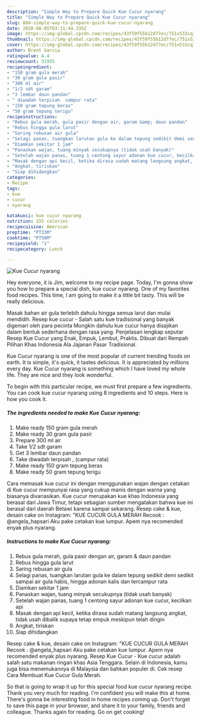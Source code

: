 ```yaml
---
description: "Simple Way to Prepare Quick Kue Cucur nyarang"
title: "Simple Way to Prepare Quick Kue Cucur nyarang"
slug: 884-simple-way-to-prepare-quick-kue-cucur-nyarang
date: 2020-08-05T03:11:44.335Z
image: https://img-global.cpcdn.com/recipes/43f59f55b12d77ec/751x532cq70/kue-cucur-nyarang-foto-resep-utama.jpg
thumbnail: https://img-global.cpcdn.com/recipes/43f59f55b12d77ec/751x532cq70/kue-cucur-nyarang-foto-resep-utama.jpg
cover: https://img-global.cpcdn.com/recipes/43f59f55b12d77ec/751x532cq70/kue-cucur-nyarang-foto-resep-utama.jpg
author: Brent Garcia
ratingvalue: 4.4
reviewcount: 31935
recipeingredient:
- "150 gram gula merah"
- "30 gram gula pasir"
- "300 ml air"
- "1/2 sdt garam"
- "3 lembar daun pandan"
- " diwadah terpisah  campur rata"
- "150 gram tepung beras"
- "50 gram tepung terigu"
recipeinstructions:
- "Rebus gula merah, gula pasir dengan air, garam &amp; daun pandan"
- "Rebus hingga gula larut"
- "Saring rebusan air gula"
- "Selagi panas, tuangkan larutan gula ke dalam tepung sedikit demi sedikit sampai air gula habis, hingga adonan kalis dan tercampur rata"
- "Diamkan sekitar 1 jam"
- "Panaskan wajan, tuang minyak secukupnya (tidak usah banyak)"
- "Setelah wajan panas, tuang 1 centong sayur adonan kue cucur, kecilkan api"
- "Masak dengan api kecil, ketika dirasa sudah matang langsung angkat, tidak usah dibalik supaya tetap empuk meskipun telah dingin"
- "Angkat, tiriskan"
- "Siap dihidangkan"
categories:
- Recipe
tags:
- kue
- cucur
- nyarang

katakunci: kue cucur nyarang 
nutrition: 155 calories
recipecuisine: American
preptime: "PT33M"
cooktime: "PT50M"
recipeyield: "1"
recipecategory: Lunch

---
```



![Kue Cucur nyarang](https://img-global.cpcdn.com/recipes/43f59f55b12d77ec/751x532cq70/kue-cucur-nyarang-foto-resep-utama.jpg)

Hey everyone, it is Jim, welcome to my recipe page. Today, I'm gonna show you how to prepare a special dish, kue cucur nyarang. One of my favorites food recipes. This time, I am going to make it a little bit tasty. This will be really delicious.

Masak bahan air gula terlebih dahulu hingga semua larut dan mulai mendidih. Resep kue cucur - Salah satu kue tradisional yang banyak digemari oleh para pecinta Mungkin dahulu kue cucur hanya disajikan dalam bentuk sederhana dengan rasa yang. Penjelasan lengkap seputar Resep Kue Cucur yang Enak, Empuk, Lembut, Praktis. Dibuat dari Rempah Pilihan Khas Indonesia Ala Jajanan Pasar Tradisional.

Kue Cucur nyarang is one of the most popular of current trending foods on earth. It is simple, it's quick, it tastes delicious. It is appreciated by millions every day. Kue Cucur nyarang is something which I have loved my whole life. They are nice and they look wonderful.


To begin with this particular recipe, we must first prepare a few ingredients. You can cook kue cucur nyarang using 8 ingredients and 10 steps. Here is how you cook it.

<!--inarticleads1-->

##### The ingredients needed to make Kue Cucur nyarang:

1. Make ready 150 gram gula merah
1. Make ready 30 gram gula pasir
1. Prepare 300 ml air
1. Take 1/2 sdt garam
1. Get 3 lembar daun pandan
1. Take  diwadah terpisah , (campur rata)
1. Make ready 150 gram tepung beras
1. Make ready 50 gram tepung terigu


Cara memasak kue cucur ini dengan menggunakan wajan dengan cetakan di Kue cucur mempunyai rasa yang cukup manis dengan warna yang biasanya divariasikan. Kue cucur merupakan kue khas Indonesia yang berasal dari Jawa Timur, tetapi sebagian sumber mengatakan bahwa kue ini berasal dari daerah Betawi karena sampai sekarang. Resep cake &amp; kue, desain cake on Instagram: &#34;KUE CUCUR GULA MERAH Recook : @angela_hapsari Aku pake cetakan kue lumpur. Apem nya recomended enyak plus nyarang. 

<!--inarticleads2-->

##### Instructions to make Kue Cucur nyarang:

1. Rebus gula merah, gula pasir dengan air, garam &amp; daun pandan
1. Rebus hingga gula larut
1. Saring rebusan air gula
1. Selagi panas, tuangkan larutan gula ke dalam tepung sedikit demi sedikit sampai air gula habis, hingga adonan kalis dan tercampur rata
1. Diamkan sekitar 1 jam
1. Panaskan wajan, tuang minyak secukupnya (tidak usah banyak)
1. Setelah wajan panas, tuang 1 centong sayur adonan kue cucur, kecilkan api
1. Masak dengan api kecil, ketika dirasa sudah matang langsung angkat, tidak usah dibalik supaya tetap empuk meskipun telah dingin
1. Angkat, tiriskan
1. Siap dihidangkan


Resep cake &amp; kue, desain cake on Instagram: &#34;KUE CUCUR GULA MERAH Recook : @angela_hapsari Aku pake cetakan kue lumpur. Apem nya recomended enyak plus nyarang. Resep Kue Cucur - Kue cucur adalah salah satu makanan ringan khas Asia Tenggara. Selain di Indonesia, kamu juga bisa menemukannya di Malaysia dan bahkan populer di. Cek resep Cara Membuat Kue Cucur Gula Merah. 

So that is going to wrap it up for this special food kue cucur nyarang recipe. Thank you very much for reading. I'm confident you will make this at home. There's gonna be interesting food in home recipes coming up. Don't forget to save this page in your browser, and share it to your family, friends and colleague. Thanks again for reading. Go on get cooking!
